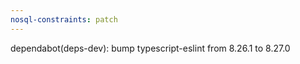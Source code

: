 ```yaml
---
nosql-constraints: patch
---
```


dependabot(deps-dev): bump typescript-eslint from 8.26.1 to 8.27.0
